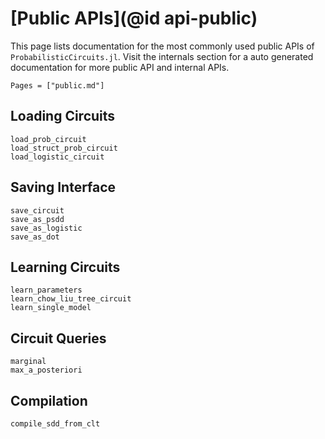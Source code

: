 # [Public APIs](@id api-public)

This page lists documentation for the most commonly used public APIs of `ProbabilisticCircuits.jl`. Visit the internals section for a auto generated documentation for more public API and internal APIs.

```@contents
Pages = ["public.md"]
```

## Loading Circuits

```@docs
load_prob_circuit
load_struct_prob_circuit
load_logistic_circuit
```

## Saving Interface

```@docs
save_circuit
save_as_psdd
save_as_logistic
save_as_dot
```

## Learning Circuits

```@docs
learn_parameters
learn_chow_liu_tree_circuit
learn_single_model
```

## Circuit Queries

```@docs
marginal
max_a_posteriori
```

## Compilation

```@docs
compile_sdd_from_clt
```
